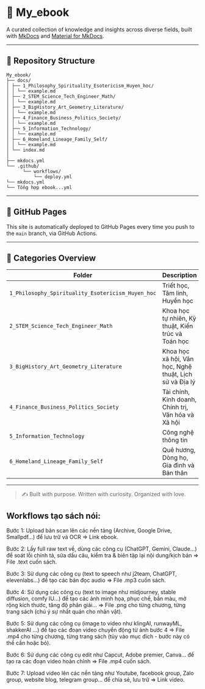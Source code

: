 # 📘 My_ebook

A curated collection of knowledge and insights across diverse fields, built with [MkDocs](https://www.mkdocs.org/) and [Material for MkDocs](https://squidfunk.github.io/mkdocs-material/).

---

## 📁 Repository Structure
```
My_ebook/
├── docs/
│ ├── 1_Philosophy_Spirituality_Esotericism_Huyen_hoc/
│ │ └── example.md
│ ├── 2_STEM_Science_Tech_Engineer_Math/
│ │ └── example.md
│ ├── 3_BigHistory_Art_Geometry_Literature/
│ │ └── example.md
│ ├── 4_Finance_Business_Politics_Society/
│ │ └── example.md
│ ├── 5_Information_Technology/
│ │ └── example.md
│ ├── 6_Homeland_Lineage_Family_Self/
│ │ └── example.md
│ └── index.md
│
├── mkdocs.yml
└── .github/
      └── workflows/
          └── deploy.yml
└── mkdocs.yml
└── Tổng hợp ebook...yml
```
---

## 🚀 GitHub Pages

This site is automatically deployed to GitHub Pages every time you push to the `main` branch, via GitHub Actions.

---

## 🧩 Categories Overview

| Folder | Description |
|--------|-------------|
| `1_Philosophy_Spirituality_Esotericism_Huyen_hoc` | Triết học, Tâm linh, Huyền học |
| `2_STEM_Science_Tech_Engineer_Math` | Khoa học tự nhiên, Kỹ thuật, Kiến trúc và Toán học |
| `3_BigHistory_Art_Geometry_Literature` | Khoa học xã hội, Văn học, Nghệ thuật, Lịch sử và Địa lý |
| `4_Finance_Business_Politics_Society` | Tài chính, Kinh doanh, Chính trị, Văn hóa và Xã hội |
| `5_Information_Technology` | Công nghệ thông tin |
| `6_Homeland_Lineage_Family_Self` | Quê hương, Dòng họ, Gia đình và Bản thân |

---

> ✍️ Built with purpose. Written with curiosity. Organized with love.


## Workflows tạo sách nói:

Bước 1: Upload bản scan lên các nền tảng (Archive, Google Drive, Smallpdf...) để lưu trữ và OCR => Link ebook.

Bước 2: Lấy full raw text về, dùng các công cụ (ChatGPT, Gemini, Claude...) để soát lỗi chính tả, sửa dấu câu, kiểm tra & biên tập lại nội dung/kịch bản => File .text cuốn sách.

Bước 3: Sử dụng các công cụ (text to speech như j2team, ChatGPT, elevenlabs...) để tạo các bản đọc audio => File .mp3 cuốn sách.

Bước 4: Sử dụng các công cụ (text to image như midjourney, stable diffusion, comfy IU...) để tạo các ảnh minh họa, phục chế, bắn màu, mở rộng kích thước, tăng độ phân giải... => File .png cho từng chương, từng trang sách (chú ý sự nhất quán cho nhân vật).

Bước 5: Sử dụng các công cụ (image to video như klingAI, runwayML, shakkerAI ...) để tạo các đoạn video chuyển động từ ảnh bước 4 => File .mp4 cho từng chương, từng trang sách (tùy vào mục đích - bước này có thể cần hoặc bỏ).

Bước 6: Sử dụng các công cụ edit như Capcut, Adobe premier, Canva... để tạo ra các đoạn video hoàn chỉnh => File .mp4 cuốn sách.

Bước 7: Upload video lên các nền tảng như Youtube, facebook group, Zalo group, website blog, telegram group... để chia sẻ, lưu trữ => Link video.
